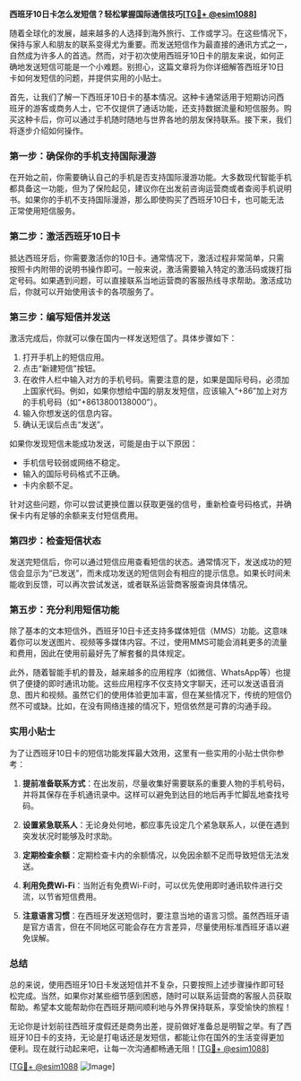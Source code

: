**西班牙10日卡怎么发短信？轻松掌握国际通信技巧[[TG💪+ @esim1088](https://t.me/s/esim1088)]**

随着全球化的发展，越来越多的人选择到海外旅行、工作或学习。在这些情况下，保持与家人和朋友的联系变得尤为重要。而发送短信作为最直接的通讯方式之一，自然成为许多人的首选。然而，对于初次使用西班牙10日卡的朋友来说，如何正确地发送短信可能是一个小难题。别担心，这篇文章将为你详细解答西班牙10日卡如何发短信的问题，并提供实用的小贴士。

首先，让我们了解一下西班牙10日卡的基本情况。这种卡通常适用于短期访问西班牙的游客或商务人士，它不仅提供了通话功能，还支持数据流量和短信服务。购买这种卡后，你可以通过手机随时随地与世界各地的朋友保持联系。接下来，我们将逐步介绍如何操作。

### **第一步：确保你的手机支持国际漫游**

在开始之前，你需要确认自己的手机是否支持国际漫游功能。大多数现代智能手机都具备这一功能，但为了保险起见，建议你在出发前咨询运营商或者查阅手机说明书。如果你的手机不支持国际漫游，那么即使购买了西班牙10日卡，也可能无法正常使用短信服务。

### **第二步：激活西班牙10日卡**

抵达西班牙后，你需要激活你的10日卡。通常情况下，激活过程非常简单，只需按照卡内附带的说明书操作即可。一般来说，激活需要输入特定的激活码或拨打指定号码。如果遇到问题，可以直接联系当地运营商的客服热线寻求帮助。激活成功后，你就可以开始使用该卡的各项服务了。

### **第三步：编写短信并发送**

激活完成后，你就可以像在国内一样发送短信了。具体步骤如下：

1. 打开手机上的短信应用。
2. 点击“新建短信”按钮。
3. 在收件人栏中输入对方的手机号码。需要注意的是，如果是国际号码，必须加上国家代码。例如，如果你想给中国的朋友发短信，应该输入“+86”加上对方的手机号码（如“+8613800138000”）。
4. 输入你想发送的信息内容。
5. 确认无误后点击“发送”。

如果你发现短信未能成功发送，可能是由于以下原因：
- 手机信号较弱或网络不稳定。
- 输入的国际号码格式不正确。
- 卡内余额不足。

针对这些问题，你可以尝试更换位置以获取更强的信号，重新检查号码格式，并确保卡内有足够的余额来支付短信费用。

### **第四步：检查短信状态**

发送完短信后，你可以通过短信应用查看短信的状态。通常情况下，发送成功的短信会显示为“已发送”，而未成功发送的短信则会有相应的提示信息。如果长时间未能收到反馈，可以再次尝试发送，或者联系运营商客服查询具体情况。

### **第五步：充分利用短信功能**

除了基本的文本短信外，西班牙10日卡还支持多媒体短信（MMS）功能。这意味着你可以发送图片、视频等多媒体内容。不过，使用MMS可能会消耗更多的流量和费用，因此在使用前最好先了解套餐的具体规定。

此外，随着智能手机的普及，越来越多的应用程序（如微信、WhatsApp等）也提供了便捷的即时通讯功能。这些应用程序不仅支持文字聊天，还可以发送语音消息、图片和视频。虽然它们的使用体验更加丰富，但在某些情况下，传统的短信仍然不可或缺。比如，在没有网络连接的情况下，短信依然是可靠的沟通手段。

### **实用小贴士**

为了让西班牙10日卡的短信功能发挥最大效用，这里有一些实用的小贴士供你参考：

1. **提前准备联系方式**：在出发前，尽量收集好需要联系的重要人物的手机号码，并将其保存在手机通讯录中。这样可以避免到达目的地后再手忙脚乱地查找号码。

2. **设置紧急联系人**：无论身处何地，都应事先设定几个紧急联系人，以便在遇到突发状况时能够及时求助。

3. **定期检查余额**：定期检查卡内的余额情况，以免因余额不足而导致短信无法发送。

4. **利用免费Wi-Fi**：当附近有免费Wi-Fi时，可以优先使用即时通讯软件进行交流，以节省短信费用。

5. **注意语言习惯**：在西班牙发送短信时，要注意当地的语言习惯。虽然西班牙语是官方语言，但在不同地区可能会存在方言差异，尽量使用标准西班牙语以避免误解。

### **总结**

总的来说，使用西班牙10日卡发送短信并不复杂，只要按照上述步骤操作即可轻松完成。当然，如果你对某些细节感到困惑，随时可以联系运营商的客服人员获取帮助。希望本文能帮助你在西班牙期间顺利地与外界保持联系，享受愉快的旅程！

无论你是计划前往西班牙度假还是商务出差，提前做好准备总是明智之举。有了西班牙10日卡的支持，无论是打电话还是发短信，都能让你在国外的生活变得更加便利。现在就行动起来吧，让每一次沟通都畅通无阻！[[TG💪+ @esim1088](https://t.me/s/esim1088)]

[[TG💪+ @esim1088](https://t.me/s/esim1088) ![Image](https://i.postimg.cc/4NQfJmqS/Snipaste-2025-05-13-00-14-12.png)]